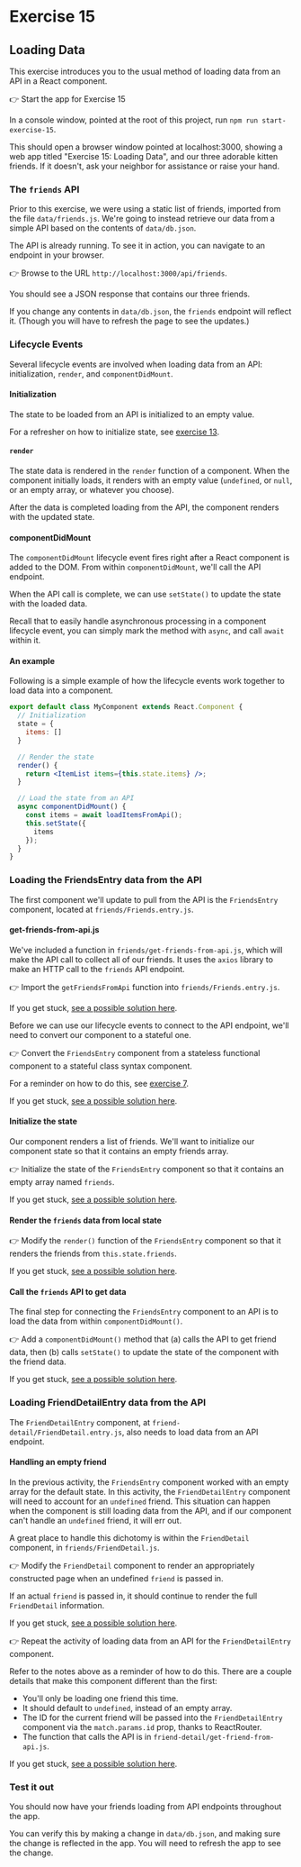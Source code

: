 # Exercise 15
## Loading Data

This exercise introduces you to the usual method of loading data from an API in a React component.

👉 Start the app for Exercise 15

In a console window, pointed at the root of this project, run `npm run start-exercise-15`.

This should open a browser window pointed at localhost:3000, showing a web app titled "Exercise 15: Loading Data", and our three adorable kitten friends. If it doesn't, ask your neighbor for assistance or raise your hand.

### The `friends` API

Prior to this exercise, we were using a static list of friends, imported from the file `data/friends.js`. We're going to instead retrieve our data from a simple API based on the contents of `data/db.json`.

The API is already running. To see it in action, you can navigate to an endpoint in your browser.

👉 Browse to the URL `http://localhost:3000/api/friends`. 

You should see a JSON response that contains our three friends.

If you change any contents in `data/db.json`, the `friends` endpoint will reflect it. (Though you will have to refresh the page to see the updates.)

### Lifecycle Events

Several lifecycle events are involved when loading data from an API: initialization, `render`, and `componentDidMount`.

#### Initialization

The state to be loaded from an API is initialized to an empty value.

For a refresher on how to initialize state, see [exercise 13](../exercise-13/README.md#initializing-state).

#### `render`

The state data is rendered in the `render` function of a component. When the component initially loads, it renders with an empty value (`undefined`, or `null`, or an empty array, or whatever you choose).

After the data is completed loading from the API, the component renders with the updated state.

#### componentDidMount

The `componentDidMount` lifecycle event fires right after a React component is added to the DOM. From within `componentDidMount`, we'll call the API endpoint.

When the API call is complete, we can use `setState()` to update the state with the loaded data.

Recall that to easily handle asynchronous processing in a component lifecycle event, you can simply mark the method with `async`, and call `await` within it.

#### An example

Following is a simple example of how the lifecycle events work together to load data into a component.

```jsx
export default class MyComponent extends React.Component {
  // Initialization
  state = {
    items: []
  }

  // Render the state
  render() {
    return <ItemList items={this.state.items} />;
  }

  // Load the state from an API
  async componentDidMount() {
    const items = await loadItemsFromApi();
    this.setState({
      items
    });
  }
}
```

### Loading the FriendsEntry data from the API

The first component we'll update to pull from the API is the `FriendsEntry` component, located at `friends/Friends.entry.js`.

#### get-friends-from-api.js

We've included a function in `friends/get-friends-from-api.js`, which will make the API call to collect all of our friends. It uses the `axios` library to make an HTTP call to the `friends` API endpoint.

👉 Import the `getFriendsFromApi` function into `friends/Friends.entry.js`.

If you get stuck, [see a possible solution here](./SOLUTIONS.md#friends-import-api).

Before we can use our lifecycle events to connect to the API endpoint, we'll need to convert our component to a stateful one.

👉 Convert the `FriendsEntry` component from a stateless functional component to a stateful class syntax component.

For a reminder on how to do this, see [exercise 7](../exercise-7/README.md#the-process).

If you get stuck, [see a possible solution here](./SOLUTIONS.md#friends-stateful).

#### Initialize the state

Our component renders a list of friends. We'll want to initialize our component state so that it contains an empty friends array.

👉 Initialize the state of the `FriendsEntry` component so that it contains an empty array named `friends`.

If you get stuck, [see a possible solution here](./SOLUTIONS.md#friends-initialize).

#### Render the `friends` data from local state

👉 Modify the `render()` function of the `FriendsEntry` component so that it renders the friends from `this.state.friends`.

If you get stuck, [see a possible solution here](./SOLUTIONS.md#friends-render).

#### Call the `friends` API to get data

The final step for connecting the `FriendsEntry` component to an API is to load the data from within `componentDidMount()`.

👉 Add a `componentDidMount()` method that (a) calls the API to get friend data, then (b) calls `setState()` to update the state of the component with the friend data.

If you get stuck, [see a possible solution here](./SOLUTIONS.md#friends-componentdidmount).

### Loading FriendDetailEntry data from the API

The `FriendDetailEntry` component, at `friend-detail/FriendDetail.entry.js`, also needs to load data from an API endpoint.

#### Handling an empty friend

In the previous activity, the `FriendsEntry` component worked with an empty array for the default state. In this activity, the `FriendDetailEntry` component will need to account for an `undefined` friend. This situation can happen when the component is still loading data from the API, and if our component can't handle an `undefined` friend, it will err out.

A great place to handle this dichotomy is within the `FriendDetail` component, in `friends/FriendDetail.js`.

👉 Modify the `FriendDetail` component to render an appropriately constructed page when an undefined `friend` is passed in.

If an actual `friend` is passed in, it should continue to render the full `FriendDetail` information.

If you get stuck, [see a possible solution here](./SOLUTIONS.md#frienddetail-handle-empty-friend).

👉 Repeat the activity of loading data from an API for the `FriendDetailEntry` component. 

Refer to the notes above as a reminder of how to do this. There are a couple details that make this component different than the first:

* You'll only be loading one friend this time.
* It should default to `undefined`, instead of an empty array.
* The ID for the current friend will be passed into the `FriendDetailEntry` component via the `match.params.id` prop, thanks to ReactRouter.
* The function that calls the API is in `friend-detail/get-friend-from-api.js`.

If you get stuck, [see a possible solution here](./SOLUTIONS.md#frienddetailentry).

### Test it out

You should now have your friends loading from API endpoints throughout the app.

You can verify this by making a change in `data/db.json`, and making sure the change is reflected in the app. You will need to refresh the app to see the change.
